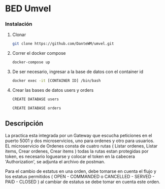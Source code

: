 # BED Umvel


### Instalación

1. Clonar
   ```sh
   git clone https://github.com/DanteWM/umvel.git
   ```
2. Correr el docker compose
   ```sh
   docker-compose up
   ```
3. De ser necesario, ingresar a la base de datos con el container id
   ```sh
   docker exec -it [CONTAINER ID] /bin/bash
   ```
4. Crear las bases de datos users y orders
   ```sh
   CREATE DATABASE users
   ```
   ```sh
   CREATE DATABASE orders
   ```



## Descripción

La practica esta integrada por un Gateway que escucha peticiones en el puerto 5001 y dos microservicios, uno para ordenes y otro para usuarios.
EL microservicio de Ordenes consta de cuatro rutas ( Listar ordenes, Listar items, Crear ordenes, Crear items ) todas la rutas estan protegidas por token, es necesario loguearse y colocar el token en la cabecera 'Authorization', se adjunta el archivo de postman.

Para el cambio de estatus en una orden, debe tomarse en cuenta el flujo y los estatus permitidos ( OPEN - COMMANDED o CANCELLED - SERVED - PAID - CLOSED ) al cambiar de estatus se debe tomar en cuenta este orden. 

